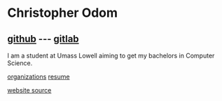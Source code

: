 <!--
    This program is free software: you can redistribute it and/or modify
    it under the terms of the GNU General Public License as published by
    the Free Software Foundation, either version 3 of the License, or
    (at your option) any later version.

    This program is distributed in the hope that it will be useful,
    but WITHOUT ANY WARRANTY; without even the implied warranty of
    MERCHANTABILITY or FITNESS FOR A PARTICULAR PURPOSE.  See the
    GNU General Public License for more details.

    You should have received a copy of the GNU General Public License
    along with this program.  If not, see <https://www.gnu.org/licenses/>.
-->

# Christopher Odom

## [github](https://github.com/Codom) --- [gitlab](https://gitlab.com/Codom)

I am a student at Umass Lowell aiming to 
get my bachelors in Computer Science.

[organizations](./organizations.html) [resume](../resume/resume.pdf)


[website source](https://github.com/Codom/Codom.github.io)

